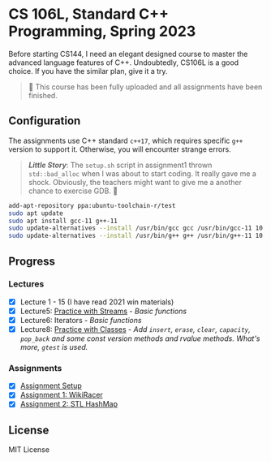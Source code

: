 # CS 106L, Standard C++ Programming, Spring 2023

Before starting CS144, I need an elegant designed course to master the advanced language features of C++. Undoubtedly, CS106L is a good choice. If you have the similar plan, give it a try.
> :star2: This course has been fully uploaded and all assignments have been finished.

## Configuration

The assignments use C++ standard `c++17`, which requires specific `g++` version to support it. Otherwise, you will encounter strange errors.

> _**Little Story**_: The `setup.sh` script in assignment1 thrown `std::bad_alloc` when I was about to start coding. It really gave me a shock. Obviously, the teachers might want to give me a another chance to exercise GDB. :thinking:

```bash
add-apt-repository ppa:ubuntu-toolchain-r/test
sudo apt update
sudo apt install gcc-11 g++-11
sudo update-alternatives --install /usr/bin/gcc gcc /usr/bin/gcc-11 10
sudo update-alternatives --install /usr/bin/g++ g++ /usr/bin/g++-11 10
```

## Progress

### Lectures

- [x] Lecture 1 - 15 (I have read 2021 win materials)
- [x] Lecture5: [Practice with Streams](resource/Practice%20with%20Streams.html) - _Basic functions_
- [x] Lecture6: Iterators - _Basic functions_
- [x] Lecture8: [Practice with Classes](resource/Practice%20with%20Classes.html) - _Add `insert`, `erase`, `clear`, `capacity`, `pop_back` and some const version methods and rvalue methods. What's more, `gtest` is used._

### Assignments

- [x] [Assignment Setup](resource/Assignment%20Setup.html)
- [x] [Assignment 1: WikiRacer](resource/Assignment%201%20WikiRacer.html)
- [x] [Assignment 2: STL HashMap](resource/Assignment%202%20STL%20HashMap.html)

## License

MIT License
